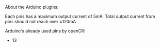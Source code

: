 About the Arduino plugins:

Each pins has a maximum output current of 5mA. Total output current from pins should not reach over ±120mA

Arduino's already used pins by openCR:
 - 13
